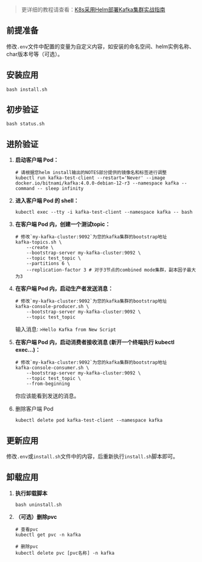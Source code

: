 > 更详细的教程请查看：[K8s采用Helm部署Kafka集群实战指南](https://lbs.wiki/pages/84c192a2/)

前提准备
---

修改`.env`文件中配置的变量为自定义内容，如安装的命名空间、helm实例名称、char版本号等（可选）。

安装应用
---

```shell
bash install.sh
```

初步验证
---

```shell
bash status.sh
```

进阶验证
---

1.  **启动客户端 Pod：**
    ```shell
    # 请根据您helm install输出的NOTES部分提供的镜像名和标签进行调整
    kubectl run kafka-test-client --restart='Never' --image docker.io/bitnami/kafka:4.0.0-debian-12-r3 --namespace kafka --command -- sleep infinity
    ```
    
2.  **进入客户端 Pod 的 shell：**
    ```shell
    kubectl exec --tty -i kafka-test-client --namespace kafka -- bash
    ```
    
3.  **在客户端 Pod 内，创建一个测试topic：**
    ```shell
    # 修改`my-kafka-cluster:9092`为您的kafka集群的bootstrap地址
    kafka-topics.sh \
        --create \
        --bootstrap-server my-kafka-cluster:9092 \
        --topic test_topic \
        --partitions 6 \
        --replication-factor 3 # 对于3节点的combined mode集群，副本因子最大为3
    ```
    
4.  **在客户端 Pod 内，启动生产者发送消息：**
    ```shell
    # 修改`my-kafka-cluster:9092`为您的kafka集群的bootstrap地址
    kafka-console-producer.sh \
        --bootstrap-server my-kafka-cluster:9092 \
        --topic test_topic
    ```
    输入消息: `>Hello Kafka from New Script`

5.  **在客户端 Pod 内，启动消费者接收消息 (新开一个终端执行 kubectl exec...)：**
    ```shell
    # 修改`my-kafka-cluster:9092`为您的kafka集群的bootstrap地址
    kafka-console-consumer.sh \
        --bootstrap-server my-kafka-cluster:9092 \
        --topic test_topic \
        --from-beginning
    ```
    你应该能看到发送的消息。

6. 删除客户端 Pod

    ```shell
    kubectl delete pod kafka-test-client --namespace kafka
    ```

更新应用
---

修改`.env`或`install.sh`文件中的内容，后重新执行`install.sh`脚本即可。

卸载应用
---

1. **执行卸载脚本**

   ```shell
   bash uninstall.sh
   ```

2. **（可选）删除pvc**

   ```shell
   # 查看pvc
   kubectl get pvc -n kafka
   
   # 删除pvc
   kubectl delete pvc [pvc名称] -n kafka
   ```
